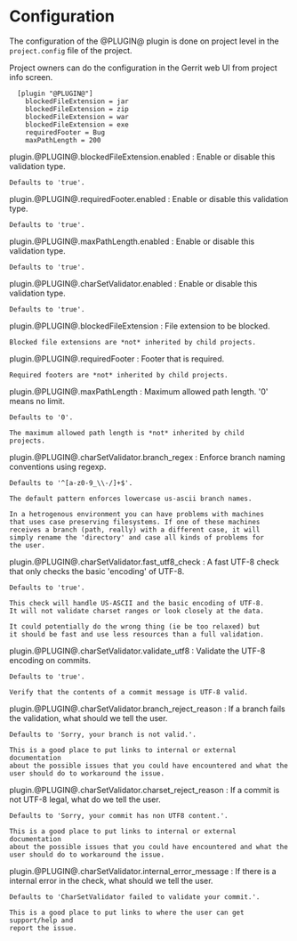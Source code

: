 Configuration
=============

The configuration of the @PLUGIN@ plugin is done on project level in
the `project.config` file of the project.

Project owners can do the configuration in the Gerrit web UI from
project info screen.

```
  [plugin "@PLUGIN@"]
    blockedFileExtension = jar
    blockedFileExtension = zip
    blockedFileExtension = war
    blockedFileExtension = exe
    requiredFooter = Bug
    maxPathLength = 200
```

plugin.@PLUGIN@.blockedFileExtension.enabled
:	Enable or disable this validation type.

	Defaults to 'true'.

plugin.@PLUGIN@.requiredFooter.enabled
:	Enable or disable this validation type.

	Defaults to 'true'.

plugin.@PLUGIN@.maxPathLength.enabled
:	Enable or disable this validation type.

	Defaults to 'true'.

plugin.@PLUGIN@.charSetValidator.enabled
:	Enable or disable this validation type.

	Defaults to 'true'.

plugin.@PLUGIN@.blockedFileExtension
:	File extension to be blocked.

	Blocked file extensions are *not* inherited by child projects.

plugin.@PLUGIN@.requiredFooter
:	Footer that is required.

	Required footers are *not* inherited by child projects.

plugin.@PLUGIN@.maxPathLength
:	Maximum allowed path length. '0' means no limit.

	Defaults to '0'.

	The maximum allowed path length is *not* inherited by child
	projects.

plugin.@PLUGIN@.charSetValidator.branch_regex
:	Enforce branch naming conventions using regexp.

	Defaults to '^[a-z0-9_\\-/]+$'.

	The default pattern enforces lowercase us-ascii branch names.

	In a hetrogenous environment you can have problems with machines
	that uses case preserving filesystems. If one of these machines
	receives a branch (path, really) with a different case, it will 
	simply rename the 'directory' and case all kinds of problems for
	the user.

plugin.@PLUGIN@.charSetValidator.fast_utf8_check
:	A fast UTF-8 check that only checks the basic 'encoding' of UTF-8.

	Defaults to 'true'.

	This check will handle US-ASCII and the basic encoding of UTF-8.
	It will not validate charset ranges or look closely at the data.

	It could potentially do the wrong thing (ie be too relaxed) but
	it should be fast and use less resources than a full validation.

plugin.@PLUGIN@.charSetValidator.validate_utf8
:	Validate the UTF-8 encoding on commits.

	Defaults to 'true'.

	Verify that the contents of a commit message is UTF-8 valid.

plugin.@PLUGIN@.charSetValidator.branch_reject_reason
:	If a branch fails the validation, what should we tell the user.

	Defaults to 'Sorry, your branch is not valid.'.

	This is a good place to put links to internal or external documentation
	about the possible issues that you could have encountered and what the
	user should do to workaround the issue.

plugin.@PLUGIN@.charSetValidator.charset_reject_reason
:	If a commit is not UTF-8 legal, what do we tell the user.

	Defaults to 'Sorry, your commit has non UTF8 content.'.

	This is a good place to put links to internal or external documentation
	about the possible issues that you could have encountered and what the
	user should do to workaround the issue.

plugin.@PLUGIN@.charSetValidator.internal_error_message
:	If there is a internal error in the check, what should we tell the user.

	Defaults to 'CharSetValidator failed to validate your commit.'.

	This is a good place to put links to where the user can get support/help and
	report the issue.
